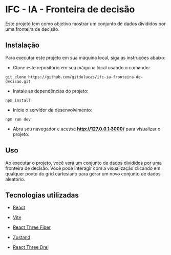 
# IFC - IA - Fronteira de decisão

Este projeto tem como objetivo mostrar um conjunto de dados divididos por uma fronteira de decisão.

  

## Instalação

Para executar este projeto em sua máquina local, siga as instruções abaixo:  

  
  

- Clone este repositório em sua máquina local usando o comando:  

`git clone https://github.com/gitdolucas/ifc-ia-fronteira-de-decisao.git`

  

- Instale as dependências do projeto:  

`npm install`

  

- Inicie o servidor de desenvolvimento:  

`npm run dev`

  

- Abra seu navegador e acesse **http://127.0.0.1:3000/** para visualizar o projeto.

  

## Uso

Ao executar o projeto, você verá um conjunto de dados divididos por uma fronteira de decisão. Você pode interagir com a visualização clicando em qualquer ponto do grid cartesiano para gerar um novo conjunto de dados aleatório.

  

## Tecnologias utilizadas

- [React](https://reactjs.org/)

- [Vite](https://vitejs.dev/)

- [React Three Fiber](https://github.com/pmndrs/react-three-fiber)

- [Zustand](https://github.com/pmndrs/zustand)

- [React Three Drei](https://github.com/pmndrs/drei)